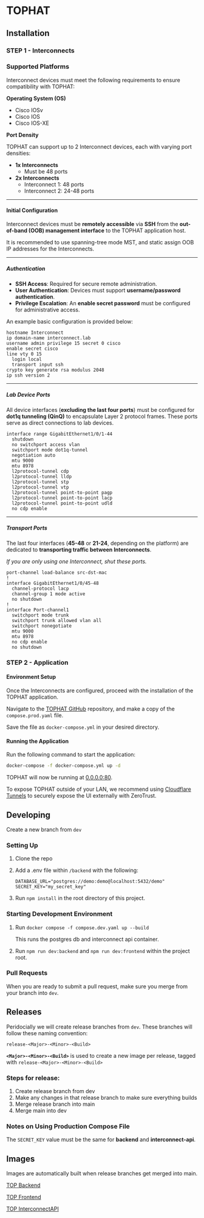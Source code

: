 # TOPHAT

## Installation

### STEP 1 - Interconnects

### Supported Platforms
Interconnect devices must meet the following requirements to ensure compatibility with TOPHAT:

**Operating System (OS)**

  - Cisco IOSv
  - Cisco IOS
  - Cisco IOS-XE

**Port Density**

TOPHAT can support up to 2 Interconnect devices, each with varying port densities:

  - **1x Interconnects**
      - Must be 48 ports
  - **2x Interconnects**
      - Interconnect 1: 48 ports
      - Interconnect 2: 24-48 ports

---

#### Initial Configuration

Interconnect devices must be **remotely accessible** via **SSH** from the **out-of-band (OOB) management interface** to the TOPHAT application host.

It is recommended to use spanning-tree mode MST, and static assign OOB IP addresses for the Interconnects.

---

##### Authentication

- **SSH Access**: Required for secure remote administration.
- **User Authentication**: Devices must support **username/password authentication**.
- **Privilege Escalation**: An **enable secret password** must be configured for administrative access.

An example basic configuration is provided below:

```
hostname Interconnect
ip domain-name interconnect.lab
username admin privilege 15 secret 0 cisco
enable secret cisco
line vty 0 15
  login local
  transport input ssh
crypto key generate rsa modulus 2048
ip ssh version 2
```

---

##### Lab Device Ports

All device interfaces (**excluding the last four ports**) must be configured for **dot1q tunneling (QinQ)** to encapsulate Layer 2 protocol frames. These ports serve as direct connections to lab devices.

```
interface range GigabitEthernet1/0/1-44
  shutdown
  no switchport access vlan
  switchport mode dot1q-tunnel
  negotiation auto
  mtu 9000
  mtu 8978
  l2protocol-tunnel cdp
  l2protocol-tunnel lldp
  l2protocol-tunnel stp
  l2protocol-tunnel vtp
  l2protocol-tunnel point-to-point pagp
  l2protocol-tunnel point-to-point lacp
  l2protocol-tunnel point-to-point udld
  no cdp enable
```

---

##### Transport Ports

The last four interfaces (**45-48** or **21-24**, depending on the platform) are dedicated to **transporting traffic between Interconnects**.

*If you are only using one Interconnect, shut these ports.*

```
port-channel load-balance src-dst-mac
!
interface GigabitEthernet1/0/45-48
  channel-protocol lacp
  channel-group 1 mode active
  no shutdown
!
interface Port-channel1
  switchport mode trunk
  switchport trunk allowed vlan all
  switchport nonegotiate
  mtu 9000
  mtu 8978
  no cdp enable
  no shutdown
```

### STEP 2 - Application

#### Environment Setup

Once the Interconnects are configured, proceed with the installation of the TOPHAT application.

Navigate to the [TOPHAT GitHub](https://github.com/breyr/TOPHAT/blob/main/compose.prod.yaml) repository, and make a copy of the `compose.prod.yaml` file.

Save the file as `docker-compose.yml` in your desired directory.

#### Running the Application

Run the following command to start the application:

```sh
docker-compose -f docker-compose.yml up -d
```

TOPHAT will now be running at [0.0.0.0:80](0.0.0.0:80).

To expose TOPHAT outside of your LAN, we recommend using [Cloudflare Tunnels](https://developers.cloudflare.com/cloudflare-one/connections/connect-networks/) to securely expose the UI externally with ZeroTrust.

## Developing

Create a new branch from `dev`

### Setting Up

1. Clone the repo
2. Add a .env file within `/backend` with the following:
   
   ```
   DATABASE_URL="postgres://demo:demo@localhost:5432/demo"
   SECRET_KEY="my_secret_key"
   ```
3. Run `npm install` in the root directory of this project.
  
### Starting Development Environment

1. Run `docker compose -f compose.dev.yaml up --build`

   This runs the postgres db and interconnect api container.
   
2. Run `npm run dev:backend` and `npm run dev:frontend` within the project root.

### Pull Requests

When you are ready to submit a pull request, make sure you merge from your branch into `dev`.

## Releases

Peridocially we will create release branches from `dev`. These branches will follow these naming convention:

`release-<Major>-<Minor>-<Build>`

**`<Major>-<Minor>-<Build>`** is used to create a new image per release, tagged with `release-<Major>-<Minor>-<Build>`

### Steps for release:

1. Create release branch from dev
2. Make any changes in that release branch to make sure everything builds
3. Merge release branch into main
4. Merge main into dev

### Notes on Using Production Compose File

The `SECRET_KEY` value must be the same for **backend** and **interconnect-api**.

## Images

Images are automatically built when release branches get merged into main.

[TOP Backend](https://hub.docker.com/r/breyr/top-backend)

[TOP Frontend](https://hub.docker.com/r/breyr/top-frontend)

[TOP InterconnectAPI](https://hub.docker.com/r/breyr/top-interconnectapi)
